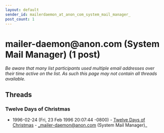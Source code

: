 ```yaml
---
layout: default
sender_id: mailerdaemon_at_anon_com_system_mail_manager_
post_count: 1
---
```


# mailer-daemon<span>@</span>anon.com (System Mail Manager) (1 post)

_Be aware that many list participants used multiple email addresses over their time active on the list. As such this page may not contain all threads available._

## Threads

### Twelve Days of Christmas
+ 1996-02-24 (Fri, 23 Feb 1996 20:07:44 -0800) - [Twelve Days of Christmas](/archive/1996/02/672f0cbb17088453eb0f6b7be618c2cdbcbd0d3f0dc2e13a59654a5269c0d0dc) - _mailer-daemon@anon.com (System Mail Manager)_

